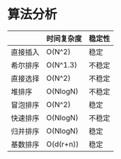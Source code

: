 # 算法分析

| |时间复杂度|稳定性|
|:----|:----|:----|
|直接插入|O(N^2)|稳定|
|希尔排序|O(N^1.3)|不稳定|
|直接选择|O(N^2)|不稳定|
|堆排序|O(NlogN)|不稳定|
|冒泡排序|O(N^2)|稳定|
|快速排序|O(NlogN)|不稳定|
|归并排序|O(NlogN)|稳定|
|基数排序|O(d(r+n))|稳定|